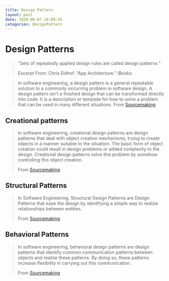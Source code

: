 ```yaml
---
title: Design Pattern
layout: post
date: 2020-06-07 18:09:39
categories: DesignPattern
---
```


# Design Patterns

> “Sets of repeatedly applied design rules are called design patterns ”
>
> Excerpt From: Chris Eidhof. “App Architecture.” iBooks.

> In software engineering, a design pattern is a general repeatable solution to a commonly occurring problem in software design.
> A design pattern isn't a finished design that can be transformed directly into code. It is a description or template for how to solve a problem that can be used in many different situations.
> From [Sourcemaking](https://sourcemaking.com/design_patterns)


## Creational patterns

> In software engineering, creational design patterns are design patterns that
> deal with object creation mechanisms, trying to create objects in a manner
> suitable to the situation.
> The basic form of object creation could result in design problems or added
> complexity to the design. Creational design patterns solve this problem by
> somehow controlling this object creation.
>
> From [Sourcemaking](https://sourcemaking.com/design_patterns/creational_patterns)


## Structural Patterns

> In Software Engineering, Structural Design Patterns are Design Patterns
> that ease the design by identifying a simple way to realize relationships between entities.
>
> From [Sourcemaking](https://sourcemaking.com/design_patterns/structural_patterns)

## Behavioral Patterns

> In software engineering, behavioral design patterns are design patterns that identify
> common communication patterns between objects and realize these patterns.
> By doing so, these patterns increase flexibility in carrying out this communication.
>
> From [Sourcemaking](https://sourcemaking.com/design_patterns/behavioral_patterns)
